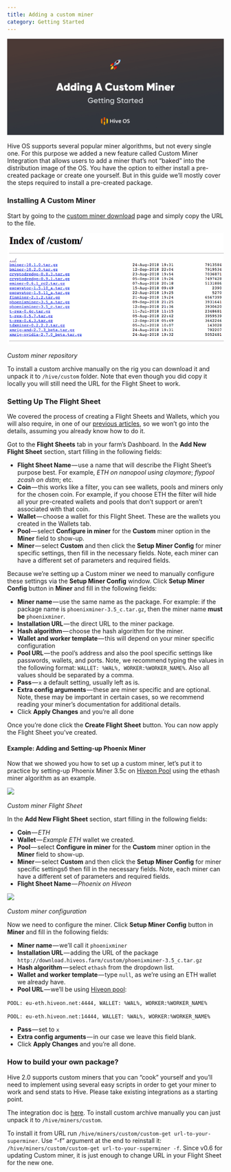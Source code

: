 ```yaml
---
title: Adding a custom miner
category: Getting Started
---
```


<img
  src="https://github.com/minershive/hiveon-kb/raw/master/images/start_custom_miner/header.png?sanitize=true" data-canonical-src="https://github.com/minershive/hiveon-kb/raw/master/images/start_custom_miner/header.png"
  />

Hive OS supports several popular miner algorithms, but not every single one. For this purpose we added a new feature called Custom Miner Integration that allows users to add a miner that’s not “baked” into the distribution image of the OS. You have the option to either install a pre-created package or create one yourself. But in this guide we’ll mostly cover the steps required to install a pre-created package.

### Installing A Custom Miner
Start by going to the <a href="http://download.hiveos.farm/custom/">custom miner download</a> page and simply copy the URL to the file.

<img
  src="https://github.com/minershive/hiveon-kb/raw/master/images/start_custom_miner/custom_miners.png?sanitize=true" data-canonical-src="https://github.com/minershive/hiveon-kb/raw/master/images/start_custom_miner/custom_miners.png"
  />

_Custom miner repository_

To install a custom archive manually on the rig you can download it and unpack it to `/hive/custom` folder. Note that even though you did copy it locally you will still need the URL for the Flight Sheet to work.

### Setting Up The Flight Sheet
We covered the process of creating a Flight Sheets and Wallets, which you will also require, in one of our [previous articles](https://hiveos.farm/getting_started-start_dashboard_setup), so we won’t go into the details, assuming you already know how to do it.

Got to the **Flight Sheets** tab in your farm’s Dashboard. In the **Add New Flight Sheet** section, start filling in the following fields:

* __Flight Sheet Name__ — use a name that will describe the Flight Sheet’s purpose best. For example, _ETH on nanopool using claymore_; _flypool zcash on dstm_; etc.
* __Coin__ — this works like a filter, you can see wallets, pools and miners only for the chosen coin. For example, if you choose ETH the filter will hide all your pre-created wallets and pools that don’t support or aren’t associated with that coin.
* __Wallet__ — choose a wallet for this Flight Sheet. These are the wallets you created in the Wallets tab.
* __Pool__ — select **Configure in miner** for the **Custom** miner option in the **Miner** field to show-up.
* __Miner__ — select **Custom** and then click the **Setup Miner Config** for miner specific settings, then fill in the necessary fields. Note, each miner can have a different set of parameters and required fields.

Because we’re setting up a Custom miner we need to manually configure these settings via the **Setup Miner Config** window. Click **Setup Miner Config** button in **Miner** and fill in the following fields:

* __Miner name__ — use the same name as the package. For example: if the package name is `phoenixminer-3.5_c.tar.gz`, then the miner name **must be** `phoenixminer`.
* __Installation URL__ — the direct URL to the miner package.
* __Hash algorithm__ — choose the hash algorithm for the miner.
* __Wallet and worker template__ — this will depend on your miner specific configuration
* __Pool URL__ — the pool’s address and also the pool specific settings like passwords, wallets, and ports. Note, we recommend typing the values in the following format: `WALLET: %WAL%, WORKER:%WORKER_NAME%`. Also all values should be separated by a comma.
* __Pass__ — `x` a default setting, usually left as is.
* __Extra config arguments__ — these are miner specific and are optional. Note, these may be important in certain cases, so we recommend reading your miner’s documentation for additional details.
* Click **Apply Changes** and you’re all done

Once you’re done click the **Create Flight Sheet** button. You can now apply the Flight Sheet you’ve created.

#### Example: Adding and Setting-up Phoenix Miner
Now that we showed you how to set up a custom miner, let’s put it to practice by setting-up Phoenix Miner 3.5c on <a href="https://www.hiveon.net/">Hiveon Pool</a> using the ethash miner algorithm as an example.

<img
  src="https://github.com/minershive/hiveon-kb/raw/master/images/start_custom_miner/custom_fs.gif?sanitize=true" data-canonical-src="https://github.com/minershive/hiveon-kb/raw/master/images/start_custom_miner/custom_fs.gif"
  />

_Custom miner Flight Sheet_

In the **Add New Flight Sheet** section, start filling in the following fields:

* __Coin__ — _ETH_
* __Wallet__ — _Example ETH_ wallet we created.
* __Pool__ — select **Configure in miner** for the **Custom** miner option in the **Miner** field to show-up.
* __Miner__ — select **Custom** and then click the **Setup Miner Config** for miner specific settingsб then fill in the necessary fields. Note, each miner can have a different set of parameters and required fields.
* __Flight Sheet Name__ — _Phoenix on Hiveon_

<img
  src="https://github.com/minershive/hiveon-kb/raw/master/images/start_custom_miner/custom_conf.gif?sanitize=true" data-canonical-src="https://github.com/minershive/hiveon-kb/raw/master/images/start_custom_miner/custom_conf.gif"
  />

_Custom miner configuration_

Now we need to configure the miner. Click **Setup Miner Config** button in **Miner** and fill in the following fields:

* __Miner name__ — we’ll call it `phoenixminer`
* __Installation URL__ — adding the URL of the package `http://download.hiveos.farm/custom/phoenixminer-3.5_c.tar.gz`
* __Hash algorithm__ — select `ethash` from the dropdown list.
* __Wallet and worker template__ — type `null`, as we’re using an ETH wallet we already have.
* __Pool URL__ — we’ll be using <a href="https://www.hiveon.net/">Hiveon pool</a>:

`POOL: eu-eth.hiveon.net:4444, WALLET: %WAL%, WORKER:%WORKER_NAME%`

`POOL: eu-eth.hiveon.net:14444, WALLET: %WAL%, WORKER:%WORKER_NAME%`

* __Pass__ — set to `x`
* __Extra config arguments__ — in our case we leave this field blank.
* Click **Apply Changes** and you’re all done.

### How to build your own package?
Hive 2.0 supports custom miners that you can “cook” yourself and you’ll need to implement using several easy scripts in order to get your miner to work and send stats to Hive. Please take existing integrations as a starting point.


The integration doc is <a href="https://github.com/minershive/hiveos-linux/blob/master/hive/miners/custom/README.md">here</a>. To install custom archive manually you can just unpack it to `/hive/miners/custom`.

To install it from URL run `/hive/miners/custom/custom-get url-to-your-superminer`. Use “-f” argument at the end to reinstall it: `/hive/miners/custom/custom-get url-to-your-superminer -f`. Since v0.6 for updating Custom miner, it is just enough to change URL in your Flight Sheet for the new one.
